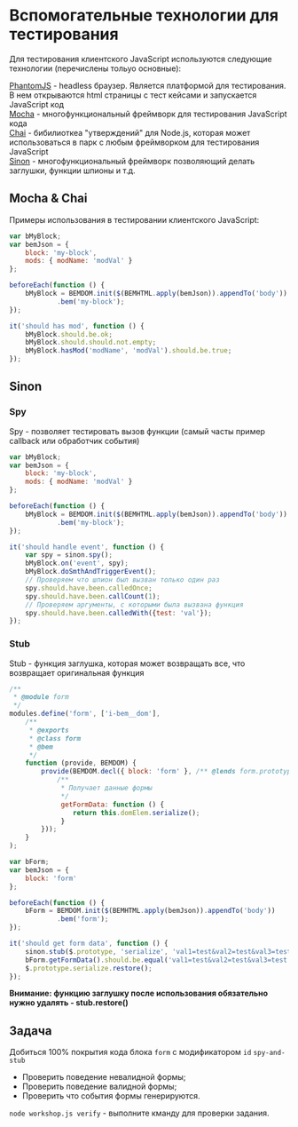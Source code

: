 # Вспомогательные технологии для тестирования #

Для тестирования клиентского JavaScript используются следующие технологии (перечислены тольуо основные):

[PhantomJS](http://phantomjs.org) - headless браузер. Является платформой для тестирования. В нем открываются html страницы с тест кейсами и запускается JavaScript код    
[Mocha](https://mochajs.org) - многофункциональный фреймворк для тестирования JavaScript кода  
[Chai](http://chaijs.com/) - бибилиоткеа "утверждений" для Node.js, которая может использоваться в парк с любым фреймворком для тестирования JavaScript  
[Sinon](http://sinonjs.org) - многофункциональный фреймворк позволяющий делать заглушки, функции шпионы и т.д.  

## Mocha & Chai ##
Примеры использования в тестировании клиентского JavaScript:  

```javascript
var bMyBlock;
var bemJson = {
    block: 'my-block',
    mods: { modName: 'modVal' } 
};

beforeEach(function () {
    bMyBlock = BEMDOM.init($(BEMHTML.apply(bemJson)).appendTo('body'))
            .bem('my-block');
});

it('should has mod', function () {
    bMyBlock.should.be.ok;
    bMyBlock.should.should.not.empty;
    bMyBlock.hasMod('modName', 'modVal').should.be.true;
});
```

## Sinon ##

### Spy ###
Spy - позволяет тестировать вызов функции (самый часты пример callback или обработчик события)  

```javascript
var bMyBlock;
var bemJson = {
    block: 'my-block',
    mods: { modName: 'modVal' } 
};

beforeEach(function () {
    bMyBlock = BEMDOM.init($(BEMHTML.apply(bemJson)).appendTo('body'))
            .bem('my-block');
});

it('should handle event', function () {
    var spy = sinon.spy();
    bMyBlock.on('event', spy);
    bMyBlock.doSmthAndTriggerEvent();
    // Проверяем что шпион был вызван только один раз
    spy.should.have.been.calledOnce;
    spy.should.have.been.callCount(1);
    // Проверяем аргументы, с которыми была вызвана функция
    spy.should.have.been.calledWith({test: 'val'});
});
```

### Stub ###
Stub - функция заглушка, которая может возвращать все, что возвращает оригинальная функция

```javascript
/**
 * @module form
 */
modules.define('form', ['i-bem__dom'],
    /**
     * @exports
     * @class form
     * @bem
     */
    function (provide, BEMDOM) {
        provide(BEMDOM.decl({ block: 'form' }, /** @lends form.prototype */ {
            /**
             * Получает данные формы
             */
             getFormData: function () {
                return this.domElem.serialize();
             }
        }));
    }
);
```

```javascript
var bForm;
var bemJson = {
    block: 'form' 
};

beforeEach(function () {
    bForm = BEMDOM.init($(BEMHTML.apply(bemJson)).appendTo('body'))
            .bem('form');
});

it('should get form data', function () {
    sinon.stub($.prototype, 'serialize', 'val1=test&val2=test&val3=test');
    bForm.getFormData().should.be.equal('val1=test&val2=test&val3=test');
    $.prototype.serialize.restore();
});
```

**Внимание: функцию заглушку после использования обязательно нужно удалять - stub.restore()**

## Задача ##
Добиться 100% покрытия кода блока ```form``` с модификатором ```id``` ```spy-and-stub```

* Проверить поведение невалидной формы;
* Проверить поведение валидной формы;
* Проверить что события формы генерируются.

`node workshop.js verify` - выполните кманду для проверки задания.
